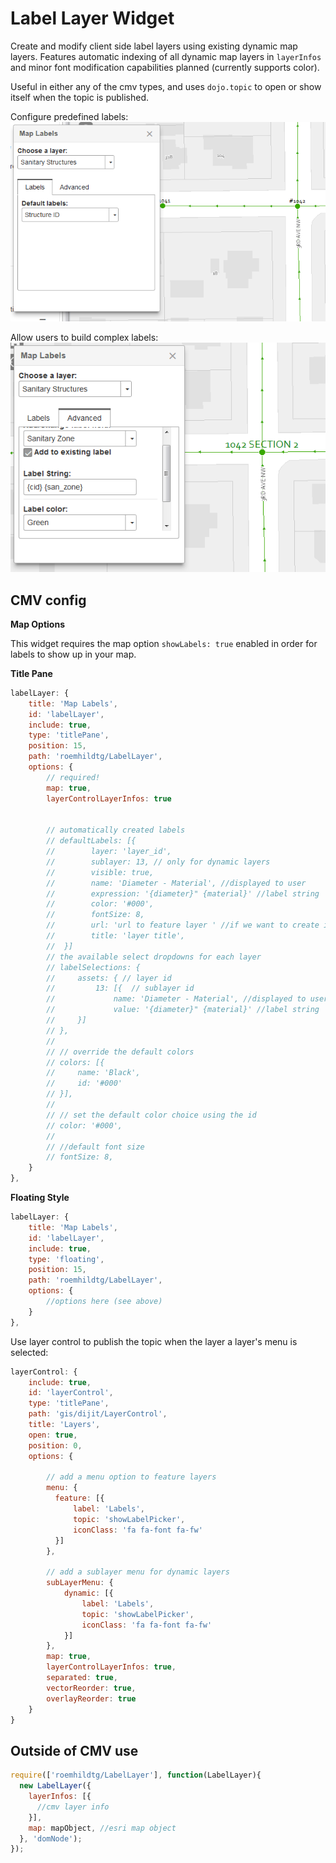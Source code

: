 # Label Layer Widget

Create and modify client side label layers using existing dynamic map layers. Features
automatic indexing of all dynamic map layers in `layerInfos` and minor font
modification capabilities planned (currently supports color).

Useful in either any of the cmv types, and uses `dojo.topic` to open or show itself
when the topic is published.

Configure predefined labels:
![./docs/label-basic.png](./docs/label-basic.png)

Allow users to build complex labels:
![./docs/label-advanced.png](./docs/label-advanced.png)

## CMV config

**Map Options**

This widget requires the map option `showLabels: true` enabled in order for
labels to show up in your map. 

**Title Pane**

```javascript
labelLayer: {
    title: 'Map Labels',
    id: 'labelLayer',
    include: true,
    type: 'titlePane',
    position: 15,
    path: 'roemhildtg/LabelLayer',
    options: {
        // required!
        map: true,
        layerControlLayerInfos: true


        // automatically created labels
        // defaultLabels: [{
        //        layer: 'layer_id',
        //        sublayer: 13, // only for dynamic layers
        //        visible: true,
        //        name: 'Diameter - Material', //displayed to user
        //        expression: '{diameter}" {material}' //label string
        //        color: '#000',
        //        fontSize: 8,
        //        url: 'url to feature layer ' //if we want to create it,
        //        title: 'layer title',
        //  }]
        // the available select dropdowns for each layer
        // labelSelections: {
        //     assets: { // layer id
        //         13: [{  // sublayer id
        //             name: 'Diameter - Material', //displayed to user
        //             value: '{diameter}" {material}' //label string
        //     }]
        // },
        //
        // // override the default colors
        // colors: [{
        //     name: 'Black',
        //     id: '#000'
        // }],
        //
        // // set the default color choice using the id
        // color: '#000',
        //
        // //default font size
        // fontSize: 8,
    }
},
```

**Floating Style**

```javascript
labelLayer: {
    title: 'Map Labels',
    id: 'labelLayer',
    include: true,
    type: 'floating',
    position: 15,
    path: 'roemhildtg/LabelLayer',
    options: {
        //options here (see above)
    }
},
```

Use layer control to publish the topic when the layer a layer's menu is selected:

```javascript
layerControl: {
    include: true,
    id: 'layerControl',
    type: 'titlePane',
    path: 'gis/dijit/LayerControl',
    title: 'Layers',
    open: true,
    position: 0,
    options: {

        // add a menu option to feature layers
        menu: {
          feature: [{
              label: 'Labels',
              topic: 'showLabelPicker',
              iconClass: 'fa fa-font fa-fw'
          }]
        },

        // add a sublayer menu for dynamic layers
        subLayerMenu: {
            dynamic: [{
                label: 'Labels',
                topic: 'showLabelPicker',
                iconClass: 'fa fa-font fa-fw'
            }]
        },
        map: true,
        layerControlLayerInfos: true,
        separated: true,
        vectorReorder: true,
        overlayReorder: true
    }
}

```

## Outside of CMV use

```javascript
require(['roemhildtg/LabelLayer'], function(LabelLayer){
  new LabelLayer({
    layerInfos: [{
      //cmv layer info
    }],
    map: mapObject, //esri map object
  }, 'domNode');
});
```
